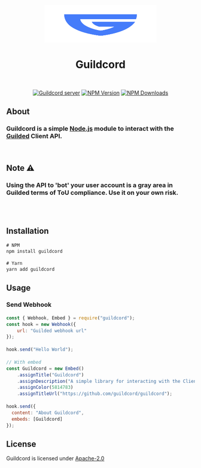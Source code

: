 <div align="center">
  <img src="assets/logo.svg" width=300 height=100>
    <h1>Guildcord</h1>
  <br />
  <p>
    <a href="https://discord.gg/b876586m6P"><img src="https://img.shields.io/discord/869516302581121025?color=5865F2&logo=discord&logoColor=white" alt="Guildcord server" /></a>
    <a href="https://www.npmjs.com/package/guildcord"><img src="https://img.shields.io/npm/v/guildcord.svg?maxAge=3600" alt="NPM Version" /></a>
    <a href="https://www.npmjs.com/package/guildcord"><img src="https://img.shields.io/npm/dt/guildcord.svg?maxAge=3600" alt="NPM Downloads" /></a>
  </p>
</div>

## About
### Guildcord is a simple [Node.js](https://nodejs.org/en/) module to interact with the [Guilded](https://www.guilded.gg/) Client API.
<br>

## Note ⚠️
### Using the API to 'bot' your user account is a gray area in Guilded terms of ToU compliance. Use it on your own risk.

<br>
<br>

## Installation

```
# NPM
npm install guildcord

# Yarn
yarn add guildcord
```

## Usage

### Send Webhook
```js
const { Webhook, Embed } = require("guildcord");
const hook = new Webhook({
    url: "Guilded webhook url"
});

hook.send("Hello World");

// With embed
const Guildcord = new Embed()
    .assignTitle("Guildcord")
    .assignDescription("A simple library for interacting with the Client API")
    .assignColor(5814783)
    .assignTitleUrl("https://github.com/guildcord/guildcord");

hook.send({
  content: "About Guildcord",
  embeds: [Guildcord]
});
```

## License
Guildcord is licensed under [Apache-2.0](LICENSE)